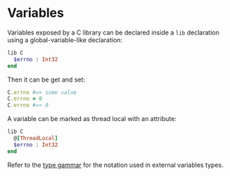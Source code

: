 # Variables

Variables exposed by a C library can be declared inside a `lib` declaration using a global-variable-like declaration:

```ruby
lib C
  $errno : Int32
end
```

Then it can be get and set:

```ruby
C.errno #=> some value
C.errno = 0
C.errno #=> 0
```

A variable can be marked as thread local with an attribute:

```ruby
lib C
  @[ThreadLocal]
  $errno : Int32
end
```

Refer to the [type gammar](type_grammar.html) for the notation used in external variables types.
